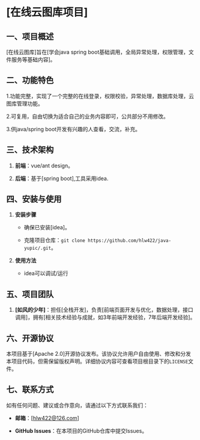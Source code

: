 # [在线云图库项目]



## 一、项目概述



[在线云图库]旨在[学会java spring boot基础调用，全局异常处理，权限管理，文件服务等基础内容]。







## 二、功能特色



1.功能完整，实现了一个完整的在线登录，权限校验，异常处理，数据库处理，云图库管理功能。



2.可复用，自由切换为适合自己的业务内容即可，公共部分不用修改。



3.供java/spring boot开发有兴趣的人查看，交流，补充。







## 三、技术架构



1. **前端**：vue/ant design。



2. **后端**：基于[spring boot],工具采用idea.







## 四、安装与使用



1. **安装步骤**



    - 确保已安装[idea]。



    - 克隆项目仓库：`git clone https://github.com/hlw422/java-yupic/.git`。



2. **使用方法**



    - idea可以调试/运行



## 五、项目团队



1. **[如风的少年]**：担任[全栈开发]，负责[前端页面开发与优化，数据处理，接口调用]，拥有[相关技术经验与成就，如3年前端开发经验，7年后端开发经验]。







## 六、开源协议



本项目基于[Apache 2.0]开源协议发布。该协议允许用户自由使用、修改和分发本项目代码，但需保留版权声明。详细协议内容可查看项目根目录下的`LICENSE`文件。







## 七、联系方式



如有任何问题、建议或合作意向，请通过以下方式联系我们：



- **邮箱**：[hlw422@126.com]



- **GitHub Issues**：在本项目的GitHub仓库中提交Issues。 



